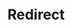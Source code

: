 ﻿---
layout: src/layouts/Redirect.astro
title: Redirect
redirect: https://yamldoc.liuyan.wang/docs/packaging-applications/build-servers/bamboo
pubDate:  2023-01-01
navSearch: false
navSitemap: false
navMenu: false
---
